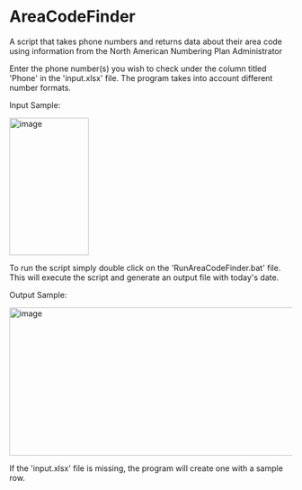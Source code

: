 # AreaCodeFinder
A script that takes phone numbers and returns data about their area code using information from the North American Numbering Plan Administrator

Enter the phone number(s) you wish to check under the column titled 'Phone' in the 'input.xlsx' file. The program takes into account different number formats. 

Input Sample:

<img width="141" height="244" alt="image" src="https://github.com/user-attachments/assets/bfedcbe8-2663-4b89-823a-2452fa97fb90" />


To run the script simply double click on the 'RunAreaCodeFinder.bat' file. This will execute the script and generate an output file with today's date. 


Output Sample:

<img width="605" height="263" alt="image" src="https://github.com/user-attachments/assets/ce0be928-8cd9-441b-ae77-f1f4ca041cc7" />


If the 'input.xlsx' file is missing, the program will create one with a sample row.
